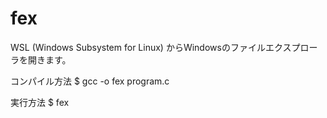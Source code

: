# fex

WSL (Windows Subsystem for Linux) からWindowsのファイルエクスプローラを開きます。

コンパイル方法
$ gcc -o fex program.c

実行方法
$ fex

